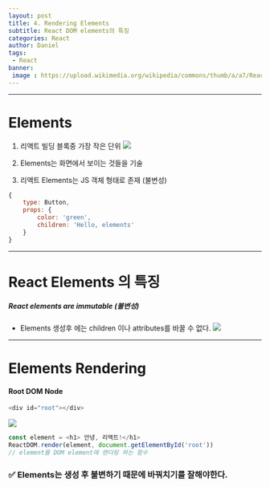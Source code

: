 ```yaml
---
layout: post
title: 4. Rendering Elements
subtitle: React DOM elements의 특징
categories: React
author: Daniel
tags: 
 - React
banner: 
 image : https://upload.wikimedia.org/wikipedia/commons/thumb/a/a7/React-icon.svg/1200px-React-icon.svg.png
---
```

---

# Elements
1. 리액트 빌딩 블록중 가장 작은 단위
![](https://i.imgur.com/7xGNXBN.png)

2. Elements는 화면에서 보이는 것들을 기술
3. 리액트 Elements는 JS 객체 형태로 존재 (불변성)
```javascript
{
	type: Button,
	props: {
		color: 'green',
		children: 'Hello, elements'
	}
}
```

---
# React Elements 의 특징
##### React elements are immutable (불변성)
- Elements 생성후 에는 children 이나 attributes를 바꿀 수 없다. 
![](https://i.imgur.com/6fPayHb.jpg)

---
# Elements Rendering

#### Root DOM Node
```javascript
<div id="root"></div>
```
![](https://i.imgur.com/OUBhzOo.png)

 ```javascript
 const element = <h1> 안녕, 리액트!</h1>
 ReactDOM.render(element, document.getElementById('root'))
 // element를 DOM element에 랜더링 하는 함수
```

### **✅ Elements는 생성 후 불변하기 때문에 바꿔치기를 잘해야한다.**

